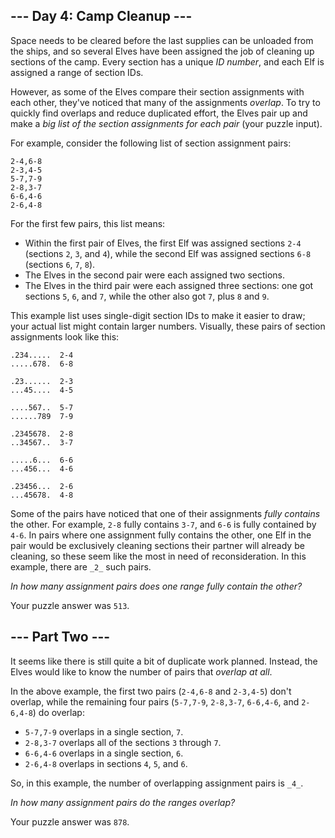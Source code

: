 ## \--- Day 4: Camp Cleanup ---

Space needs to be cleared before the last supplies can be unloaded from the ships, and so several Elves have been assigned the job of cleaning up sections of the camp. Every section has a unique _ID number_, and each Elf is assigned a range of section IDs.

However, as some of the Elves compare their section assignments with each other, they've noticed that many of the assignments _overlap_. To try to quickly find overlaps and reduce duplicated effort, the Elves pair up and make a _big list of the section assignments for each pair_ (your puzzle input).

For example, consider the following list of section assignment pairs:

```
2-4,6-8
2-3,4-5
5-7,7-9
2-8,3-7
6-6,4-6
2-6,4-8
```

For the first few pairs, this list means:

-   Within the first pair of Elves, the first Elf was assigned sections `2-4` (sections `2`, `3`, and `4`), while the second Elf was assigned sections `6-8` (sections `6`, `7`, `8`).
-   The Elves in the second pair were each assigned two sections.
-   The Elves in the third pair were each assigned three sections: one got sections `5`, `6`, and `7`, while the other also got `7`, plus `8` and `9`.

This example list uses single-digit section IDs to make it easier to draw; your actual list might contain larger numbers. Visually, these pairs of section assignments look like this:

```
.234.....  2-4
.....678.  6-8

.23......  2-3
...45....  4-5

....567..  5-7
......789  7-9

.2345678.  2-8
..34567..  3-7

.....6...  6-6
...456...  4-6

.23456...  2-6
...45678.  4-8
```

Some of the pairs have noticed that one of their assignments _fully contains_ the other. For example, `2-8` fully contains `3-7`, and `6-6` is fully contained by `4-6`. In pairs where one assignment fully contains the other, one Elf in the pair would be exclusively cleaning sections their partner will already be cleaning, so these seem like the most in need of reconsideration. In this example, there are `_2_` such pairs.

_In how many assignment pairs does one range fully contain the other?_

Your puzzle answer was `513`.

## \--- Part Two ---

It seems like there is still quite a bit of duplicate work planned. Instead, the Elves would like to know the number of pairs that _overlap at all_.

In the above example, the first two pairs (`2-4,6-8` and `2-3,4-5`) don't overlap, while the remaining four pairs (`5-7,7-9`, `2-8,3-7`, `6-6,4-6`, and `2-6,4-8`) do overlap:

-   `5-7,7-9` overlaps in a single section, `7`.
-   `2-8,3-7` overlaps all of the sections `3` through `7`.
-   `6-6,4-6` overlaps in a single section, `6`.
-   `2-6,4-8` overlaps in sections `4`, `5`, and `6`.

So, in this example, the number of overlapping assignment pairs is `_4_`.

_In how many assignment pairs do the ranges overlap?_

Your puzzle answer was `878`.
